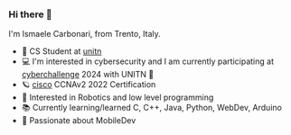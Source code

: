 ### Hi there 🦖

I'm Ismaele Carbonari, from Trento, Italy.

- 🌱 CS Student at [unitn](https://www.disi.unitn.it/it)
- 💻 I'm interested in cybersecurity and I am currently participating at [cyberchallenge](https://cyberchallenge.it/) 2024 with UNITN 🧱
- 🪐 [cisco](https://www.cisco.com/c/it_it/index.html) CCNAv2 2022 Certification
- 🤖 Interested in Robotics and low level programming
- 📚 Currently learning/learned C, C++, Java, Python, WebDev, Arduino
- 📱 Passionate about MobileDev
